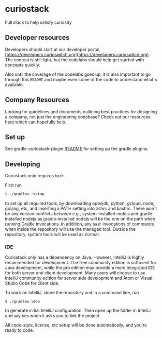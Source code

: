 # curiostack
Full stack to help satisfy curiosity

## Developer resources

Developers should start at our developer portal, [https://developers.curioswitch.org](https://developers.curioswitch.org).
The content is still light, but the codelabs should help get started with concepts quickly.

Also until the coverage of the codelabs goes up, it is also important to go through this `README` and
maybe even some of the code to understand what's available. 

## Company Resources

Looking for guidelines and documents outlining best practices for designing a company, not just the
engineering codebase? Check out our resources [here](./docs/company) which can hopefully help.

## Set up

See gradle-curiostack-plugin [README](tools/gradle-plugins/gradle-curiostack-plugin/README.md) for setting up the gradle plugins.

## Developing

Curiostack only requires `bash`.

First run

```bash
$ ./gradlew :setup
```

to set up all required tools, by downloading openjdk, python, gcloud, node, golang, etc, and inserting a PATH setting into zshrc and bashrc. There won't be any version conflicts between e.g., system-installed nodejs and gradle-installed nodejs as gradle-installed nodejs will be the one on the path when running Gradle invocations. In addition, any `bash` invocations of commands when inside the repository will use the managed tool. Outside the repository, system tools will be used as normal.

### IDE
Curiostack only has a dependency on Java. However, IntelliJ is highly recommended for development.
The free community edition is sufficient for Java development, while the pro edition may provide a
more integrated IDE for both server and client development. Many users will choose to use IntelliJ
community edition for server side development and Atom or Visual Studio Code for client side.

To work on IntelliJ, clone the repository and in a command line, run

```
$ ./gradlew idea
```

to generate initial IntelliJ configuration. Then open up the folder in IntelliJ and say yes when it
asks you to link the project.

All code-style, license, etc setup will be done automatically, and you're ready to code.
